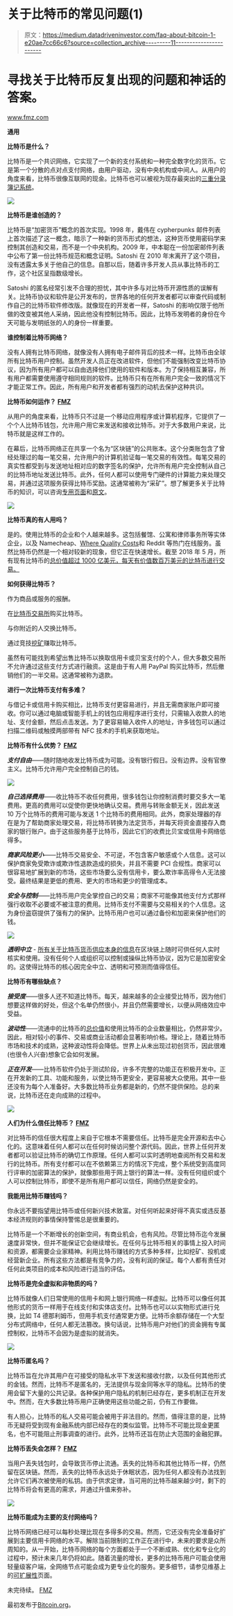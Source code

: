 # 关于比特币的常见问题(1)

> 原文：<https://medium.datadriveninvestor.com/faq-about-bitcoin-1-e20ae7cc66c6?source=collection_archive---------11----------------------->

# **寻找关于比特币反复出现的问题和神话的答案。**

www.fmz.com

**通用**

**比特币是什么？**

比特币是一个共识网络，它实现了一个新的支付系统和一种完全数字化的货币。它是第一个分散的点对点支付网络，由用户驱动，没有中央机构或中间人。从用户的角度来看，比特币很像互联网的现金。比特币也可以被视为现存最突出的[三重分录簿记系统](http://financialcryptography.com/mt/archives/001325.html)。

![](img/ebcd6b09c3cf4858b63b23f3b359976f.png)

**比特币是谁创造的？**

比特币是“加密货币”概念的首次实现。1998 年，戴伟在 cypherpunks 邮件列表上首次描述了这一概念，暗示了一种新的货币形式的想法，这种货币使用密码学来控制其创造和交易，而不是一个中央机构。2009 年，中本聪在一份加密邮件列表中公布了第一份比特币规范和概念证明。Satoshi 在 2010 年末离开了这个项目，没有透露太多关于他自己的信息。自那以后，随着许多开发人员从事比特币的工作，这个社区呈指数级增长。

Satoshi 的匿名经常引发不合理的担忧，其中许多与对比特币开源性质的误解有关。比特币协议和软件是公开发布的，世界各地的任何开发者都可以审查代码或制作自己的比特币软件修改版。就像现在的开发者一样，Satoshi 的影响仅限于他所做的改变被其他人采纳，因此他没有控制比特币。因此，比特币发明者的身份在今天可能与发明纸张的人的身份一样重要。

**谁控制着比特币网络？**

没有人拥有比特币网络，就像没有人拥有电子邮件背后的技术一样。比特币由全球所有比特币用户控制。虽然开发人员正在改进软件，但他们不能强制改变比特币协议，因为所有用户都可以自由选择他们使用的软件和版本。为了保持相互兼容，所有用户都需要使用遵守相同规则的软件。比特币只有在所有用户完全一致的情况下才能正常工作。因此，所有用户和开发者都有强烈的动机去保护这种共识。

**比特币如何运作？** [**FMZ**](http://www.fmz.com/)

从用户的角度来看，比特币只不过是一个移动应用程序或计算机程序，它提供了一个个人比特币钱包，允许用户用它来发送和接收比特币。对于大多数用户来说，比特币就是这样工作的。

在幕后，比特币网络正在共享一个名为“区块链”的公共账本。这个分类账包含了曾经处理过的每一笔交易，允许用户的计算机验证每一笔交易的有效性。每笔交易的真实性都受到与发送地址相对应的数字签名的保护，允许所有用户完全控制从自己的比特币地址发送比特币。此外，任何人都可以使用专门硬件的计算能力来处理交易，并通过这项服务获得比特币奖励。这通常被称为“采矿”。想了解更多关于比特币的知识，可以咨询[专用页面](https://bitcoin.org/en/how-it-works)和[原文](https://bitcoin.org/en/bitcoin-paper)。

![](img/26dc071e7a8dd6909264e5751b234bec.png)

**比特币真的有人用吗？**

是的。使用比特币的企业和个人越来越多。这包括餐馆、公寓和律师事务所等实体企业，以及 Namecheap、[Where Quality Costs](http://overstock.com/)和 Reddit 等热门在线服务。虽然比特币仍然是一个相对较新的现象，但它正在快速增长。截至 2018 年 5 月，所有现有比特币的[总价值超过 1000 亿美元，每天有价值数百万美元的比特币进行交易。](https://bitcoincharts.com/bitcoin/)

**如何获得比特币？**

作为商品或服务的报酬。

在[比特币交易所](https://www.buybitcoinworldwide.com/)购买比特币。

与你附近的人交换比特币。

通过竞技[挖矿](http://www.bitcoinmining.com/)赚取比特币。

虽然有可能找到希望出售比特币以换取信用卡或贝宝支付的个人，但大多数交易所不允许通过这些支付方式进行融资。这是由于有人用 PayPal 购买比特币，然后撤销他们的一半交易。这通常被称为退款。

**进行一次比特币支付有多难？**

与借记卡或信用卡购买相比，比特币支付更容易进行，并且无需商家账户即可接收。你可以通过电脑或智能手机上的钱包应用程序进行支付，只需输入收款人的地址、支付金额，然后点击发送。为了更容易输入收件人的地址，许多钱包可以通过扫描二维码或触摸两部带有 NFC 技术的手机来获取地址。

**比特币有什么优势？** [**FMZ**](http://www.fmz.com/)

***支付自由***——随时随地收发比特币成为可能。没有银行假日。没有边界。没有官僚主义。比特币允许用户完全控制自己的钱。

![](img/324d268aecf361ea98fdf0beaa922c73.png)

***自己选择费用***——收比特币不收任何费用，很多钱包让你控制消费时要交多大一笔费用。更高的费用可以促使你更快地确认交易。费用与转账金额无关，因此发送 10 万个比特币的费用可能与发送 1 个比特币的费用相同。此外，商家处理器的存在是为了帮助商家处理交易，将比特币转换为法定货币，并每天将资金直接存入商家的银行账户。由于这些服务基于比特币，因此它们的收费比贝宝或信用卡网络低得多。

***商家风险更小***——比特币交易安全、不可逆，不包含客户敏感或个人信息。这可以保护商家免受欺诈或欺诈性退款造成的损失，并且不需要 PCI 合规性。商家可以很容易地扩展到新的市场，这些市场要么没有信用卡，要么欺诈率高得令人无法接受。最终结果是更低的费用、更大的市场和更少的管理成本。

***安全与控制***——比特币用户完全掌控自己的交易；商家不可能像其他支付方式那样强行收取不必要或不被注意的费用。比特币支付不需要与交易相关的个人信息。这为身份盗窃提供了强有力的保护。比特币用户也可以通过备份和加密来保护他们的钱。

![](img/c2c2de6dc8be660987a721e06ccef0b0.png)

***透明中立*** - [所有关于比特币货币供应本身的信息](https://live.blockcypher.com/btc/)在区块链上随时可供任何人实时核实和使用。没有任何个人或组织可以控制或操纵比特币协议，因为它是加密安全的。这使得比特币的核心因完全中立、透明和可预测而值得信任。

**比特币有哪些缺点？**

***接受度***——很多人还不知道比特币。每天，越来越多的企业接受比特币，因为他们想要这样做的好处，但这个名单仍然很小，并且仍然需要增长，以便从网络效应中受益。

***波动性***——流通中的比特币的[总价值](https://bitcoincharts.com/bitcoin/)和使用比特币的企业数量相比，仍然非常少。因此，相对较小的事件、交易或商业活动都会显著影响价格。理论上，随着比特币市场和技术的成熟，这种波动性将会降低。世界上从未出现过初创货币，因此很难(也很令人兴奋)想象它会如何发展。

***正在开发***——比特币软件仍处于测试阶段，许多不完整的功能正在积极开发中。正在开发新的工具、功能和服务，以使比特币更安全，更容易被大众使用。其中一些还没有为每个人准备好。大多数比特币业务都是新的，仍然不提供保险。总的来说，比特币还在走向成熟的过程中。

![](img/0f0c03f565ed9d81071f4e37a7160816.png)

**人们为什么信任比特币？** [**FMZ**](http://www.fmz.com/)

对比特币的信任很大程度上来自于它根本不需要信任。比特币是完全开源和去中心化的。这意味着任何人都可以在任何时候访问整个源代码。因此，世界上任何开发者都可以验证比特币的确切工作原理。任何人都可以实时透明地查阅所有交易和发行的比特币。所有支付都可以在不依赖第三方的情况下完成，整个系统受到高度同行评审的加密算法的保护，就像那些用于网上银行的算法一样。没有任何组织或个人可以控制比特币，即使不是所有用户都可以信任，网络仍然是安全的。

**我能用比特币赚钱吗？**

你永远不要指望用比特币或任何新兴技术致富。对任何听起来好得不真实或违反基本经济规则的事情保持警惕总是很重要的。

比特币是一个不断增长的创新空间，有商业机会，也有风险。尽管比特币迄今发展速度非常快，但并不能保证它会继续增长。在任何与比特币相关的事情上投入时间和资源，都需要企业家精神。利用比特币赚钱的方式多种多样，比如挖矿、投机或经营新企业。所有这些方法都是有竞争力的，没有利润的保证。每个人都有责任对任何此类项目的成本和风险进行适当的评估。

**比特币是完全虚拟和非物质的吗？**

比特币就像人们日常使用的信用卡和网上银行网络一样虚拟。比特币可以像任何其他形式的货币一样用于在线支付和实体店支付。比特币也可以以实物形式进行兑换，比如 T4 德那利姆币，但用手机支付通常更方便。比特币余额存储在一个大型分布式网络中，任何人都无法篡改。换句话说，比特币用户对他们的资金拥有专属控制权，比特币不会因为是虚拟的就消失。

![](img/b5785eb985b86be2651ba930dfc5a3f4.png)

**比特币匿名吗？**

比特币旨在允许其用户在可接受的隐私水平下发送和接收付款，以及任何其他形式的金钱。然而，比特币不是匿名的，无法提供与现金同等水平的隐私。比特币的使用会留下大量的公共记录。各种保护用户隐私的机制已经存在，更多机制正在开发中。然而，在大多数比特币用户正确使用这些功能之前，仍有工作要做。

有人担心，比特币的私人交易可能会被用于非法目的。然而，值得注意的是，比特币无疑将受到现有金融系统内部已经存在的类似监管。比特币不可能比现金更匿名，也不可能阻止刑事调查的进行。此外，比特币还旨在防止大范围的金融犯罪。

**比特币丢失会怎样？** [**FMZ**](http://www.fmz.com/)

当用户丢失钱包时，会导致货币停止流通。丢失的比特币和其他比特币一样，仍然留在区块链。然而，丢失的比特币永远处于休眠状态，因为任何人都没有办法找到允许它们再次被使用的私钥。由于供求定律，当可用的比特币越来越少时，剩下的比特币将会有更高的需求，并通过升值来弥补。

![](img/63a8a67f69fc1dc4e62a4a2d107c597f.png)

**比特币能成为主要的支付网络吗？**

比特币网络已经可以每秒处理比现在多得多的交易。然而，它还没有完全准备好扩展到主要信用卡网络的水平。解除当前限制的工作正在进行中，未来的要求是众所周知的。从一开始，比特币网络的每个方面都处于一个不断成熟、优化和专业化的过程中，预计未来几年仍将如此。随着流量的增长，更多的比特币用户可能会使用轻量级客户端，全网络节点可能会成为更专业化的服务。更多细节，请参见维基上的[可扩展性](https://en.bitcoin.it/wiki/Scalability)页面。

未完待续。 [FMZ](http://www.fmz.com/)

最初发布于[Bitcoin.org](https://bitcoin.org/en/press)。